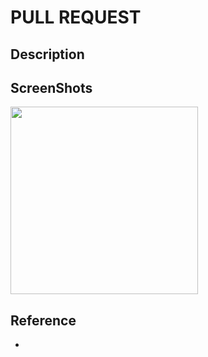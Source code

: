 # PULL REQUEST

## Description

## ScreenShots
<p>
  <img src="", width="300" />
</p>

## Reference
- 
